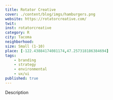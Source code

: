 ```yaml
---
title: Rotator Creative
cover: ./content/blog/imgs/hamburgers.png
website: https://rotatorcreative.com/
twit: 
inst: rotatorcreative
category: R
city: Tacoma
neighborhood:
size: Small (1-10)
place: [-122.43884174081174,47.257318186384694]
tags:
    - branding
    - strategy
    - environmental
    - ux/ui
published: true
---
```


Description
